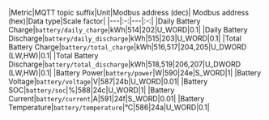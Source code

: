 |Metric|MQTT topic suffix|Unit|Modbus address (dec)| Modbus address (hex)|Data type|Scale factor|
|---|:-:|---|:-:|
|Daily Battery Charge|`battery/daily_charge`|kWh|514|202|U_WORD|0.1|
|Daily Battery Discharge|`battery/daily_discharge`|kWh|515|203|U_WORD|0.1|
|Total Battery Charge|`battery/total_charge`|kWh|516,517|204,205|U_DWORD (LW,HW)|0.1|
|Total Battery Discharge|`battery/total_discharge`|kWh|518,519|206,207|U_DWORD (LW,HW)|0.1|
|Battery Power|`battery/power`|W|590|24e|S_WORD|1|
|Battery Voltage|`battery/voltage`|V|587|24b|U_WORD|0.01|
|Battery SOC|`battery/soc`|%|588|24c|U_WORD|1|
|Battery Current|`battery/current`|A|591|24f|S_WORD|0.01|
|Battery Temperature|`battery/temperature`|°C|586|24a|U_WORD|0.1|

